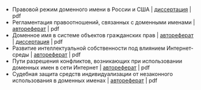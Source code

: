 
* Правовой режим доменного имени в России и США | [диссертация](http://ecommercelaw.ru/sites/default/files/gladkaya-180914-d.pdf) | pdf
* Регламентация правоотношений, связанных с доменными именами | [автореферат](https://www.google.com/url?sa=t&rct=j&q=&esrc=s&source=web&cd=81&cad=rja&uact=8&ved=2ahUKEwjZi4ev-czdAhWEOSwKHbi9C6I4UBAWMAB6BAgDEAI&url=https%3A%2F%2Fvivaldi.nlr.ru%2Fbd000104245%2Ffile&usg=AOvVaw1TkmIA5JjVoCJrKnVXBviB) | pdf
* Доменное имя в системе объектов гражданских прав | [автореферат](http://vak.ed.gov.ru/az/server/php/filer.php?table=att_case&fld=autoref&key%5B%5D=96408001) | [диссертация](https://zakon.ru/Tools/DownloadDissertation?id=1036) | pdf
* Развитие интеллектуальной собственности под влиянием Интернет-среды | [автореферат](https://bit.ly/2IMGRxJ) | pdf
* Пути разрешения конфликтов, возникающих при использовании доменных имен в сети Интернет | [автореферат](http://static.freereferats.ru/_avtoreferats/01002631115.pdf) | pdf
* Судебная защита средств индивидуализации от незаконного использования в доменных именах | [автореферат](http://www.law.msu.ru/file/7665/download) | pdf
